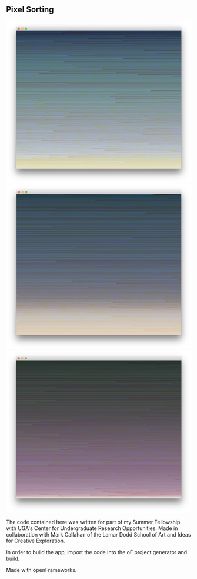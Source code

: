 Pixel Sorting
---

![Example 1](ex1.png)
![Example 2](ex2.png)
![Example 3](ex3.png)

The code contained here was written for part of my Summer Fellowship with UGA's Center for Undergraduate Research Opportunities. Made in collaboration with Mark Callahan of the Lamar Dodd School of Art and Ideas for Creative Exploration.

In order to build the app, import the code into the oF project generator and build.

Made with openFrameworks. 
